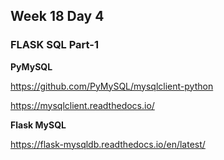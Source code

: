 ## Week 18 Day 4

### FLASK SQL Part-1

**PyMySQL**

https://github.com/PyMySQL/mysqlclient-python

https://mysqlclient.readthedocs.io/

**Flask MySQL**

https://flask-mysqldb.readthedocs.io/en/latest/